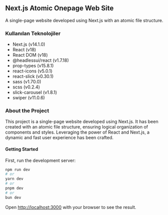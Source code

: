 ## Next.js Atomic Onepage Web Site

A single-page website developed using Next.js with an atomic file structure.

### Kullanılan Teknolojiler
- Next.js (v14.1.0)
- React (v18)
- React DOM (v18)
- @headlessui/react (v1.7.18)
- prop-types (v15.8.1)
- react-icons (v5.0.1)
- react-slick (v0.30.1)
- sass (v1.70.0)
- scss (v0.2.4)
- slick-carousel (v1.8.1)
- swiper (v11.0.6)

### About the Project

This project is a single-page website developed using Next.js. It has been created with an atomic file structure, ensuring logical organization of components and styles. Leveraging the power of React and Next.js, a dynamic and fast user experience has been crafted.


#### Getting Started

First, run the development server:

```bash
npm run dev
# or
yarn dev
# or
pnpm dev
# or
bun dev
```

Open [http://localhost:3000](http://localhost:3000) with your browser to see the result.
